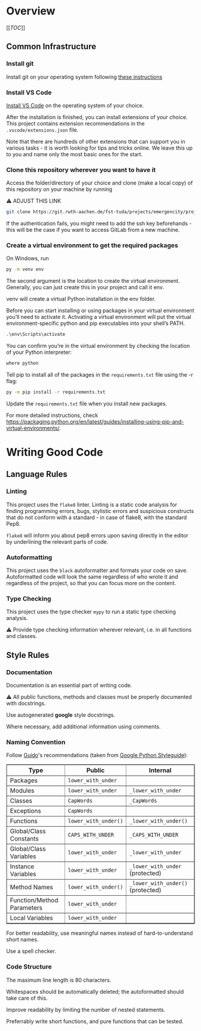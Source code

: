 # Overview

[[_TOC_]]

## Common Infrastructure
### Install git
Install git on your operating system following [these instructions](https://git-scm.com/book/en/v2/Getting-Started-Installing-Git)

### Install VS Code
[Install VS Code](https://code.visualstudio.com/) on the operating system of your choice.

After the installation is finished, you can install extensions of your choice. This project contains extension recommendations in the `.vscode/extensions.json` file.

Note that there are hundreds of other extensions that can support you in various tasks - it is worth looking for tips and tricks online. We leave this up to you and name only the most basic ones for the start.

### Clone this repository wherever you want to have it
Access the folder/directory of your choice and clone (make a local copy) of this repository on your machine by running

:warning: ADJUST THIS LINK
```bash
git clone https://git.rwth-aachen.de/fst-tuda/projects/emergencity/project-name.git
```

If the authentication fails, you might need to add the ssh key beforehands - this will be the case if you want to access GitLab from a new machine.


### Create a virtual environment to get the required packages
On Windows, run

```cmd
py -m venv env
```
The second argument is the location to create the virtual environment. Generally, you can just create this in your project and call it env.

venv will create a virtual Python installation in the env folder.

Before you can start installing or using packages in your virtual environment you’ll need to activate it. Activating a virtual environment will put the virtual environment-specific python and pip executables into your shell’s PATH.

```cmd
.\env\Scripts\activate
```

You can confirm you’re in the virtual environment by checking the location of your Python interpreter:

```cmd
where python
```
Tell pip to install all of the packages in the `requirements.txt` file using the -r flag:

```cmd
py -m pip install -r requirements.txt
```

Update the `requirements.txt` file when you install new packages.

For more detailed instructions, check https://packaging.python.org/en/latest/guides/installing-using-pip-and-virtual-environments/.

# Writing Good Code

## Language Rules

### Linting
This project uses the `flake8` linter. Linting is a static code analysis for finding programming errors, bugs, stylistic errors and suspicious constructs that do not conform with a standard - in case of flake8, with the standard Pep8.

`flake8` will inform you about pep8 errors upon saving directly in the editor by underlining the relevant parts of code.

### Autoformatting
This project uses the `black` autoformatter and formats your code on save. Autoformatted code will look the same regardless of who wrote it and regardless of the project, so that you can focus more on the content.

### Type Checking
This project uses the type checker `mypy` to run a static type checking analysis.

:warning: Provide type checking information wherever relevant, i.e. in all functions and classes.

## Style Rules
### Documentation
Documentation is an essential part of writing code.

:warning: All public functions, methods and classes must be properly documented with docstrings.

Use autogenerated **google** style docstrings.

Where necessary, add additional information using comments.

### Naming Convention
Follow [Guido](https://en.wikipedia.org/wiki/Guido_van_Rossum)'s recommendations (taken from [Google Python Styleguide](https://google.github.io/styleguide/pyguide.html#3164-guidelines-derived-from-guidos-recommendations)):

<table rules="all" border="1" summary="Guidelines from Guido's Recommendations"
       cellspacing="2" cellpadding="2">

  <tr>
    <th>Type</th>
    <th>Public</th>
    <th>Internal</th>
  </tr>

  <tr>
    <td>Packages</td>
    <td><code>lower_with_under</code></td>
    <td></td>
  </tr>

  <tr>
    <td>Modules</td>
    <td><code>lower_with_under</code></td>
    <td><code>_lower_with_under</code></td>
  </tr>

  <tr>
    <td>Classes</td>
    <td><code>CapWords</code></td>
    <td><code>_CapWords</code></td>
  </tr>

  <tr>
    <td>Exceptions</td>
    <td><code>CapWords</code></td>
    <td></td>
  </tr>

  <tr>
    <td>Functions</td>
    <td><code>lower_with_under()</code></td>
    <td><code>_lower_with_under()</code></td>
  </tr>

  <tr>
    <td>Global/Class Constants</td>
    <td><code>CAPS_WITH_UNDER</code></td>
    <td><code>_CAPS_WITH_UNDER</code></td>
  </tr>

  <tr>
    <td>Global/Class Variables</td>
    <td><code>lower_with_under</code></td>
    <td><code>_lower_with_under</code></td>
  </tr>

  <tr>
    <td>Instance Variables</td>
    <td><code>lower_with_under</code></td>
    <td><code>_lower_with_under</code> (protected)</td>
  </tr>

  <tr>
    <td>Method Names</td>
    <td><code>lower_with_under()</code></td>
    <td><code>_lower_with_under()</code> (protected)</td>
  </tr>

  <tr>
    <td>Function/Method Parameters</td>
    <td><code>lower_with_under</code></td>
    <td></td>
  </tr>

  <tr>
    <td>Local Variables</td>
    <td><code>lower_with_under</code></td>
    <td></td>
  </tr>

</table>

For better readability, use meaningful names instead of hard-to-understand short names.

Use a spell checker.

### Code Structure
The maximum line length is 80 characters.

Whitespaces should be automatically deleted; the autoformatted should take care of this.

Improve readability by limiting the number of nested statements.

Preferrably write short functions, and pure functions that can be tested.
